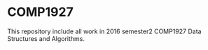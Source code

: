 # COMP1927
This repository include all work in 2016 semester2 COMP1927 Data Structures and Algorithms.
